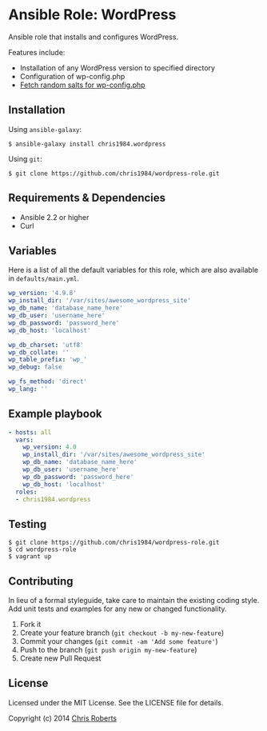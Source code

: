 # Ansible Role: WordPress
  Ansible role that installs and configures WordPress.

Features include:
-   Installation of any WordPress version to specified directory
-   Configuration of wp-config.php
-   [Fetch random salts for wp-config.php](https://api.wordpress.org/secret-key/1.1/salt/)

## Installation

Using `ansible-galaxy`:
```shell
$ ansible-galaxy install chris1984.wordpress
```

Using `git`:
```shell
$ git clone https://github.com/chris1984/wordpress-role.git
```

## Requirements & Dependencies
-   Ansible 2.2 or higher
-   Curl

## Variables
Here is a list of all the default variables for this role, which are also available in `defaults/main.yml`.

```yaml
wp_version: '4.9.8'
wp_install_dir: '/var/sites/awesome_wordpress_site'
wp_db_name: 'database_name_here'
wp_db_user: 'username_here'
wp_db_password: 'password_here'
wp_db_host: 'localhost'

wp_db_charset: 'utf8'
wp_db_collate: ''
wp_table_prefix: 'wp_'
wp_debug: false

wp_fs_method: 'direct'
wp_lang: ''
```

## Example playbook
```yaml
- hosts: all
  vars:
    wp_version: 4.0
    wp_install_dir: '/var/sites/awesome_wordpress_site'
    wp_db_name: 'database_name_here'
    wp_db_user: 'username_here'
    wp_db_password: 'password_here'
    wp_db_host: 'localhost'
  roles:
  - chris1984.wordpress
```

## Testing
```shell
$ git clone https://github.com/chris1984/wordpress-role.git
$ cd wordpress-role
$ vagrant up
```

## Contributing
In lieu of a formal styleguide, take care to maintain the existing coding style. Add unit tests and examples for any new or changed functionality.

1.  Fork it
2.  Create your feature branch (`git checkout -b my-new-feature`)
3.  Commit your changes (`git commit -am 'Add some feature'`)
4.  Push to the branch (`git push origin my-new-feature`)
5.  Create new Pull Request

## License

Licensed under the MIT License. See the LICENSE file for details.

Copyright (c) 2014 [Chris Roberts](http://croberts.us/)

